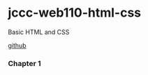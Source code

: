# jccc-web110-html-css
Basic HTML and CSS

[github](https://github.com/bwmichael/jccc-web110-html-css)

### Chapter 1